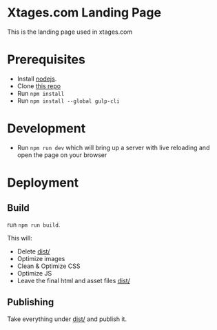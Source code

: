 # Xtages.com Landing Page

This is the landing page used in xtages.com

# Prerequisites

* Install [nodejs](https://nodejs.org/en/download/).
* Clone [this repo](https://github.com/Xtages/site)
* Run `npm install`
* Run `npm install --global gulp-cli`
  
# Development

* Run `npm run dev` which will bring up a server with live reloading and open the page on your browser

# Deployment

## Build 

run `npm run build`.

This will:

* Delete [dist/](dist/)
* Optimize images
* Clean & Optimize CSS
* Optimize JS
* Leave the final html and asset files [dist/](dist/)

## Publishing

Take everything under [dist/](dist/) and publish it.
